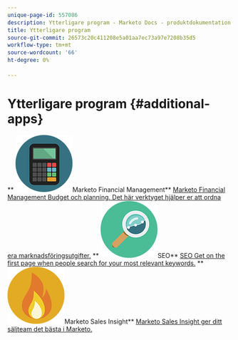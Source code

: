 ```yaml
---
unique-page-id: 557086
description: Ytterligare program - Marketo Docs - produktdokumentation
title: Ytterligare program
source-git-commit: 26573c20c411208e5a01aa7ec73a97e7208b35d5
workflow-type: tm+mt
source-wordcount: '66'
ht-degree: 0%

---
```



# Ytterligare program {#additional-apps}

** ![Marketo Financial Management](assets/office-09.png)Marketo Financial Management** [Marketo Financial Management Budget och planning. Det här verktyget hjälper er att ordna era marknadsföringsutgifter.](https://docs.marketo.com/display/DOCS/Marketo+Financial+Management)     ** ![SEO](assets/seo-15.png)SEO** [SEO Get on the first page when people search for your most relevant keywords.](https://docs.marketo.com/display/DOCS/SEO)     ** ![Marketo Sales Insight](assets/alerts-10.png)Marketo Sales Insight** [Marketo Sales Insight ger ditt säljteam det bästa i Marketo.](https://docs.marketo.com/display/DOCS/Marketo+Sales+Insight)
